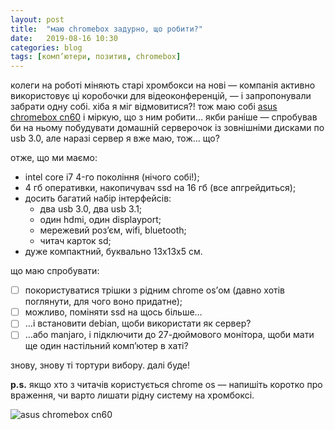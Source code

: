 ```yaml
---
layout: post
title:  "маю chromebox задурно, що робити?"
date:   2019-08-16 10:30
categories: blog
tags: [комп’ютери, позитив, chromebox]
---
```


колеги на роботі міняють старі хромбокси на нові — компанія активно використовує ці коробочки для відеоконференцій, — і запропонували забрати одну собі. хіба я міг відмовитися?! тож маю собі [asus chromebox cn60](https://www.asus.com/ca-en/Commercial-Desktop/ASUS_Chromebox_for_meetings/specifications/) і міркую, що з ним робити… якби раніше — спробував би на ньому побудувати домашній серверочок із зовнішніми дисками по usb 3.0, але наразі сервер я вже маю, тож… що?

отже, що ми маємо:

* intel core i7 4-го покоління (нічого собі!);
* 4 гб оперативки, накопичувач ssd на 16 гб (все апгрейдиться);
* досить багатий набір інтерфейсів:
    * два usb 3.0, два usb 3.1;
    * один hdmi, один displayport;
    * мережевий роз’єм, wifi, bluetooth;
    * читач карток sd;
* дуже компактний, буквально 13х13x5 см.

що маю спробувати:

* [ ] покористуватися трішки з рідним chrome os’ом (давно хотів поглянути, для чого воно придатне);
* [ ] можливо, поміняти ssd на щось більше…
* [ ] …і встановити debian, щоби використати як сервер?
* [ ] …або manjaro, і підключити до 27-дюймового монітора, щоби мати ще один настільний комп’ютер в хаті?

знову, знову ті тортури вибору. далі буде! 

**p.s.** якщо хто з читачів користується chrome os — напишіть коротко про враження, чи варто лишати рідну систему на хромбоксі.

![asus chromebox cn60](/assets/images/2019/2019-08-16-chromebox.jpg)